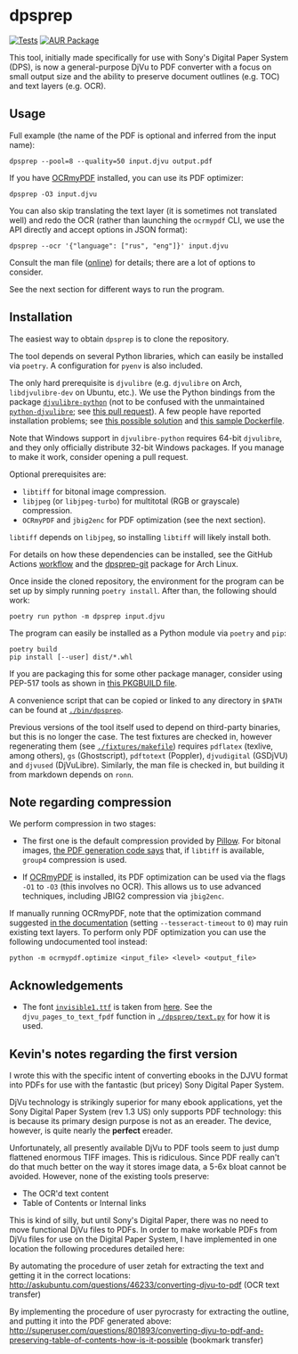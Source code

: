 # dpsprep

[![Tests](https://github.com/kcroker/dpsprep/actions/workflows/test.yml/badge.svg)](https://github.com/kcroker/dpsprep/actions/workflows/test.yml) [![AUR Package](https://img.shields.io/aur/version/dpsprep-git)](https://aur.archlinux.org/packages/dpsprep-git)

This tool, initially made specifically for use with Sony's Digital Paper System (DPS), is now a general-purpose DjVu to PDF converter with a focus on small output size and the ability to preserve document outlines (e.g. TOC) and text layers (e.g. OCR).

## Usage

Full example (the name of the PDF is optional and inferred from the input name):

    dpsprep --pool=8 --quality=50 input.djvu output.pdf

If you have [OCRmyPDF](https://github.com/ocrmypdf/OCRmyPDF) installed, you can use its PDF optimizer:

    dpsprep -O3 input.djvu

You can also skip translating the text layer (it is sometimes not translated well) and redo the OCR (rather than launching the `ocrmypdf` CLI, we use the API directly and accept options in JSON format):

    dpsprep --ocr '{"language": ["rus", "eng"]}' input.djvu

Consult the man file ([online](./dpsprep.1.ronn)) for details; there are a lot of options to consider.

See the next section for different ways to run the program.

## Installation

The easiest way to obtain `dpsprep` is to clone the repository.

The tool depends on several Python libraries, which can easily be installed via `poetry`. A configuration for `pyenv` is also included.

The only hard prerequisite is `djvulibre` (e.g. `djvulibre` on Arch, `libdjvulibre-dev` on Ubuntu, etc.). We use the Python bindings from the package [`djvulibre-python`](https://github.com/FriedrichFroebel/python-djvulibre) (not to be confused with the unmaintained [`python-djvulibre`](https://github.com/jwilk-archive/python-djvulibre); see [this pull request](https://github.com/kcroker/dpsprep/pull/10)). A few people have reported installation problems; see [this possible solution](https://github.com/kcroker/dpsprep/issues/38) and [this sample Dockerfile](https://github.com/kcroker/dpsprep/pull/37).

Note that Windows support in `djvulibre-python` requires 64-bit `djvulibre`, and they only officially distribute 32-bit Windows packages. If you manage to make it work, consider opening a pull request.

Optional prerequisites are:
* `libtiff` for bitonal image compression.
* `libjpeg` (or `libjpeg-turbo`) for multitotal (RGB or grayscale) compression.
* `OCRmyPDF` and `jbig2enc` for PDF optimization (see the next section).

`libtiff` depends on `libjpeg`, so installing `libtiff` will likely install both.

For details on how these dependencies can be installed, see the GitHub Actions [workflow](./.github/workflows/test.yml) and the [dpsprep-git](https://aur.archlinux.org/packages/dpsprep-git) package for Arch Linux.

Once inside the cloned repository, the environment for the program can be set up by simply running `poetry install`. After than, the following should work:

    poetry run python -m dpsprep input.djvu

The program can easily be installed as a Python module via `poetry` and `pip`:

    poetry build
    pip install [--user] dist/*.whl

If you are packaging this for some other package manager, consider using PEP-517 tools as shown in [this PKGBUILD file](https://aur.archlinux.org/cgit/aur.git/tree/PKGBUILD?h=dpsprep-git).

A convenience script that can be copied or linked to any directory in `$PATH` can be found at [`./bin/dpsprep`](./bin/dpsprep).

Previous versions of the tool itself used to depend on third-party binaries, but this is no longer the case. The test fixtures are checked in, however regenerating them (see [`./fixtures/makefile`](./fixtures/makefile)) requires `pdflatex` (texlive, among others), `gs` (Ghostscript), `pdftotext` (Poppler), `djvudigital` (GSDjVU) and `djvused` (DjVuLibre). Similarly, the man file is checked in, but building it from markdown depends on `ronn`.

## Note regarding compression

We perform compression in two stages:

* The first one is the default compression provided by [Pillow](https://github.com/python-pillow/Pillow). For bitonal images, [the PDF generation code says](https://github.com/python-pillow/Pillow/blob/a088d54509e42e4eeed37d618b42d775c0d16ef5/src/PIL/PdfImagePlugin.py#L138C16-L138C16) that, if `libtiff` is available, `group4` compression is used.

* If [OCRmyPDF](https://github.com/ocrmypdf/OCRmyPDF) is installed, its PDF optimization can be used via the flags `-O1` to `-O3` (this involves no OCR). This allows us to use advanced techniques, including JBIG2 compression via `jbig2enc`.

If manually running OCRmyPDF, note that the optimization command suggested [in the documentation](https://ocrmypdf.readthedocs.io/en/latest/cookbook.html#optimize-images-without-performing-ocr) (setting `--tesseract-timeout` to `0`) may ruin existing text layers. To perform only PDF optimization you can use the following undocumented tool instead:

    python -m ocrmypdf.optimize <input_file> <level> <output_file>

## Acknowledgements

* The font [`invisible1.ttf`](./dpsprep/invisible.ttf) is taken from [here](https://www.angelfire.com/pr/pgpf/if.html). See the `djvu_pages_to_text_fpdf` function in [`./dpsprep/text.py`](./dpsprep/text.py) for how it is used.

## Kevin's notes regarding the first version

I wrote this with the specific intent of converting ebooks in the DJVU format into PDFs for use with the fantastic (but pricey) 
Sony Digital Paper System.

DjVu technology is strikingly superior for many ebook applications, yet the Sony Digital Paper System (rev 1.3 US)
only supports PDF technology: this is because its primary design purpose is not as an ereader.  The device, however, 
is quite nearly the **perfect** ereader.

Unfortunately, all presently available DjVu to PDF tools seem to just dump flattened enormous TIFF images.  This is ridiculous.
Since PDF really can't do that much better on the way it stores image data, a 5-6x bloat cannot be avoided.  However, none of the 
existing tools preserve:

* The OCR'd text content
* Table of Contents or Internal links

This is kind of silly, but until Sony's Digital Paper, there was no need to move functional DjVu files to PDFs.
In order to make workable PDFs from DjVu files for use on the Digital Paper System, I have implemented in one location the following
procedures detailed here:

By automating the procedure of user zetah for extracting the text and getting it in the correct locations:
http://askubuntu.com/questions/46233/converting-djvu-to-pdf (OCR text transfer)

By implementing the procedure of user pyrocrasty for extracting the outline, and putting it into the PDF generated above:
http://superuser.com/questions/801893/converting-djvu-to-pdf-and-preserving-table-of-contents-how-is-it-possible (bookmark transfer)
